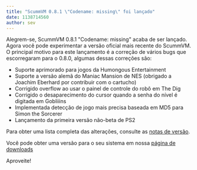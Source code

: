 ```yaml
---
title: "ScummVM 0.8.1 \"Codename: missing\" foi lançado"
date: 1138714560
author: sev
---
```


Alegrem-se, ScummVM 0.8.1 "Codename: missing" acaba de ser lançado. Agora você pode experimentar a versão oficial mais recente do ScummVM. O principal motivo para este lançamento é a correção de vários bugs que escorregaram para o 0.8.0, algumas dessas correções são:

*   Suporte aprimorado para jogos da Humongous Entertainment
*   Suporte a versão alemã do Maniac Mansion de NES (obrigado a Joachim Eberhard por contribuir com o cartucho)
*   Corrigido overflow ao usar o painel de controle do robô em The Dig
*   Corrigido o desaparecimento do cursor quando a senha do nível é digitada em Gobliiins
*   Implementada detecção de jogo mais precisa baseada em MD5 para Simon the Sorcerer
*   Lançamento da primeira versão não-beta de PS2

Para obter uma lista completa das alterações, consulte as [notas de versão](/frs/scummvm/0.8.1/ReleaseNotes).

Você pode obter uma versão para o seu sistema em nossa [página de downloads](/downloads/)

Aproveite!
